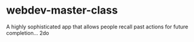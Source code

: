 # webdev-master-class
A highly sophisticated app that allows people recall past actions for future completion... 2do
